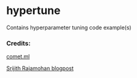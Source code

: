 # hypertune
Contains hyperparameter tuning code example(s)

### Credits:

[comet.ml](https://www.comet.ml/docs/python-sdk/pytorch/)

[Srijith Rajamohan blogpost](http://srijithr.gitlab.io/post/comet/)
